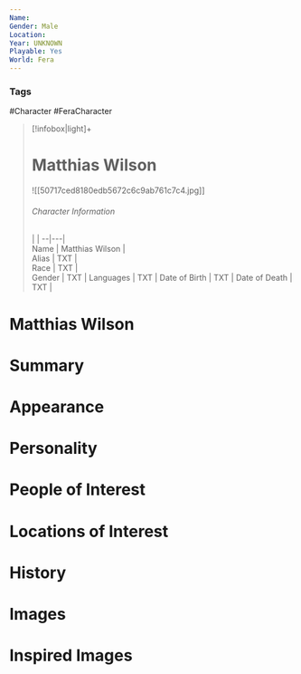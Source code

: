 ```yaml
---
Name: 
Gender: Male
Location: 
Year: UNKNOWN
Playable: Yes
World: Fera
---
```


### Tags
#Character #FeraCharacter 

> [!infobox|light]+  
> # Matthias Wilson  
> ![[50717ced8180edb5672c6c9ab761c7c4.jpg]]
> ###### Character Information
>  |   |
> --|---|  
> Name | Matthias Wilson |  
> Alias | TXT |  
> Race | TXT |  
> Gender | TXT |
> Languages | TXT |
> Date of Birth | TXT |
> Date of Death | TXT |

# Matthias Wilson

# Summary

# Appearance

# Personality

# People of Interest

# Locations of Interest

# History

# Images

# Inspired Images
